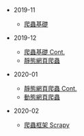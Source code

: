 * 2019-11
    * [爬蟲基礎](https://bbsonlin.github.io/slides/2019-11-29-pycrawler/)

* 2019-12
    * [爬蟲基礎 Cont.](https://bbsonlin.github.io/slides/2019-12-13-pycrawler/)
    * [靜態網頁爬蟲](https://bbsonlin.github.io/slides/2019-12-27-pycrawler/)

* 2020-01
    * [靜態網頁爬蟲 Cont.](https://bbsonlin.github.io/slides/2020-01-10-pycrawler/)
    * [動態網頁爬蟲](https://bbsonlin.github.io/slides/2020-01-31-pycrawler/)

* 2020-02
    * [爬蟲框架 Scrapy](https://bbsonlin.github.io/slides/2020-02-27-pycrawler/)
